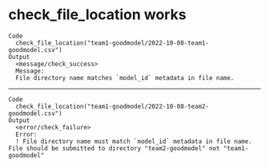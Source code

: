 # check_file_location works

    Code
      check_file_location("team1-goodmodel/2022-10-08-team1-goodmodel.csv")
    Output
      <message/check_success>
      Message:
      File directory name matches `model_id` metadata in file name.

---

    Code
      check_file_location("team1-goodmodel/2022-10-08-team2-goodmodel.csv")
    Output
      <error/check_failure>
      Error:
      ! File directory name must match `model_id` metadata in file name.  File should be submitted to directory "team2-goodmodel" not "team1-goodmodel"

